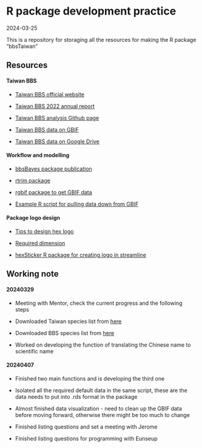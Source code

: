 R package development practice
================
2024-03-25

This is a repository for storaging all the resources for making the R
package “bbsTaiwan”

## Resources

#### Taiwan BBS

- [Taiwan BBS official website](https://sites.google.com/view/bbstaiwan)

- [Taiwan BBS 2022 annual
  report](chrome-extension://efaidnbmnnnibpcajpcglclefindmkaj/file:///C:/Users/sunny/Downloads/2022%E5%B9%B4BBS%20Taiwan%E5%B9%B4%E5%A0%B1.pdf)

- [Taiwan BBS analysis Github
  page](https://github.com/jerome-cjko/bbstaiwan_trend)

- [Taiwan BBS data on
  GBIF](https://www.gbif.org/dataset/f170f056-3f8a-4ef3-ac9f-4503cc854ce0)

- [Taiwan BBS data on Google
  Drive](https://drive.google.com/drive/folders/1ex6EDkXv82mpEKcPkOYrQJ_anlu3pI1E?fbclid=IwAR38wYdRlz6swG-ffwWLrclVPkl1d6DshDTHD9rElGlJThweEeho9JtgkEE)

#### Workflow and modelling

- [bbsBayes package
  publication](chrome-extension://efaidnbmnnnibpcajpcglclefindmkaj/https://storage.googleapis.com/jnl-up-j-jors-files/journals/1/articles/329/submission/proof/329-1-5163-1-10-20210720.pdf)

- [rtrim package](https://github.com/SNStatComp/rtrim)

- [rgbif package to get GBIF
  data](https://inbo.github.io/tutorials/tutorials/r_gbif_checklist/)

- [Example R script for pulling data down from
  GBIF](https://github.com/ikea-shark/up_and_down_vis?fbclid=IwAR3I7V8kJrh9EZi42xR_Wtcw619QNpZBPucIu7lLaI8NNWN-9u-l_0GYTj8)

#### Package logo design

- [Tips to design hex
  logo](https://zhuhao.org/post/tips-on-designing-a-hex-sticker-for-rstats-packages/)

- [Required dimension](http://hexb.in/sticker.html)

- [hexSticker R package for creating logo in
  streamline](https://github.com/GuangchuangYu/hexSticker)

## Working note

#### 20240329

- Meeting with Mentor, check the current progress and the following
  steps

- Downloaded Taiwan species list from
  [here](https://www.bird.org.tw/basicpage/87)

- Downloaded BBS species list from
  [here](https://drive.google.com/drive/folders/16D7hLVajbBQ9pU5Y6SZem0KEA1l1zyiR)

- Worked on developing the function of translating the Chinese name to
  scientific name

#### 20240407

- Finished two main functions and is developing the third one

- Isolated all the required default data in the same script, these are
  the data needs to put into .rds format in the package

- Almost finished data visualization - need to clean up the GBIF data
  before moving forward, otherwise there might be too much to change

- Finished listing questions and set a meeting with Jerome

- Finished listing questions for programming with Eunseup
